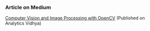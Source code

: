 ### Article on Medium
[Computer Vision and Image Processing with OpenCV](https://medium.com/analytics-vidhya/computer-vision-and-image-processing-with-opencv-8868876618c3)
(Published on Analytics Vidhya)
